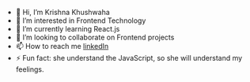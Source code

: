 - 👋 Hi, I’m Krishna Khushwaha
- 👀 I’m interested in Frontend Technology
- 🌱 I’m currently learning React.js
- 💞️ I’m looking to collaborate on Frontend projects
- 📫 How to reach me [linkedIn](https://www.linkedin.com/in/krishna-khushwaha)
- ⚡ Fun fact: she understand the JavaScript, so she will understand my feelings.

<!---
krishnakhushwaha/krishnakhushwaha is a ✨ special ✨ repository because its `README.md` (this file) appears on your GitHub profile.
You can click the Preview link to take a look at your changes.
--->
